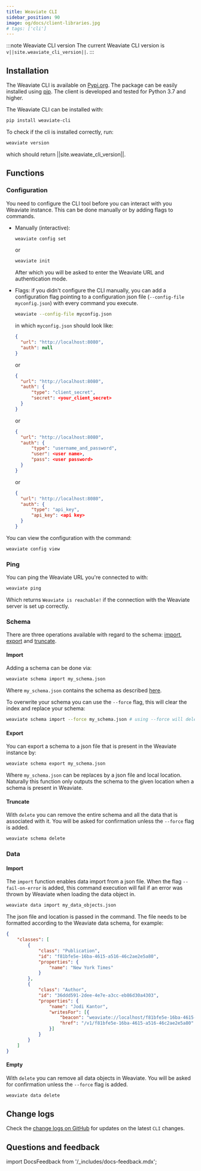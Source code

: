```yaml
---
title: Weaviate CLI
sidebar_position: 90
image: og/docs/client-libraries.jpg
# tags: ['cli']
---
```



:::note Weaviate CLI version
The current Weaviate CLI version is `v||site.weaviate_cli_version||`.
:::

## Installation

The Weaviate CLI is available on [Pypi.org](https://pypi.org/project/weaviate-cli/). The package can be easily installed using [pip](https://pypi.org/project/pip/). The client is developed and tested for Python 3.7 and higher.

The Weaviate CLI can be installed with:

```sh
pip install weaviate-cli
```

To check if the cli is installed correctly, run:

```sh
weaviate version
```

which should return ||site.weaviate_cli_version||.

## Functions

### Configuration

You need to configure the CLI tool before you can interact with you Weaviate instance. This can be done manually or by adding flags to commands.
- Manually (interactive):
  ```sh
  weaviate config set
  ```
  or
  ```sh
  weaviate init
  ```
  After which you will be asked to enter the Weaviate URL and authentication mode.

- Flags: if you didn't configure the CLI manually, you can add a configuration flag pointing to a configuration json file (`--config-file myconfig.json`) with every command you execute.

  ```bash
  weaviate --config-file myconfig.json
  ```

  in which `myconfig.json` should look like:
  ```json
  {
    "url": "http://localhost:8080",
    "auth": null
  }
  ```
  or
  ```json
  {
    "url": "http://localhost:8080",
    "auth": {
        "type": "client_secret",
        "secret": <your_client_secret>
    }
  }
  ```
  or

  ```json
  {
    "url": "http://localhost:8080",
    "auth": {
        "type": "username_and_password",
        "user": <user name>,
        "pass": <user password>
    }
  }
  ```
  or

  ```json
  {
    "url": "http://localhost:8080",
    "auth": {
        "type": "api_key",
        "api_key": <api key>
    }
  }
  ```

You can view the configuration with the command:

```sh
weaviate config view
```

### Ping
You can ping the Weaviate URL you're connected to with:
```sh
weaviate ping
```

Which returns `Weaviate is reachable!` if the connection with the Weaviate server is set up correctly.


### Schema
There are three operations available with regard to the schema: [import](#import), [export](#export) and [truncate](#truncate).

#### Import

Adding a schema can be done via:

```sh
weaviate schema import my_schema.json
```

Where `my_schema.json` contains the schema as described [here](/developers/weaviate/starter-guides/managing-collections).

To overwrite your schema you can use the `--force` flag, this will clear the index and replace your schema:

```sh
weaviate schema import --force my_schema.json # using --force will delete your data
```

#### Export
You can export a schema to a json file that is present in the Weaviate instance by:

```sh
weaviate schema export my_schema.json
```

Where `my_schema.json` can be replaces by a json file and local location. Naturally this function only outputs the schema to the given location when a schema is present in Weaviate.

#### Truncate

With `delete` you can remove the entire schema and all the data that is associated with it. You will be asked for confirmation unless the `--force` flag is added.

```sh
weaviate schema delete
```

### Data

#### Import
The `import` function enables data import from a json file. When the flag `--fail-on-error` is added, this command execution will fail if an error was thrown by Weaviate when loading the data object in.

```sh
weaviate data import my_data_objects.json
```

The json file and location is passed in the command. The file needs to be formatted according to the Weaviate data schema, for example:

```json
{
    "classes": [
        {
            "class": "Publication",
            "id": "f81bfe5e-16ba-4615-a516-46c2ae2e5a80",
            "properties": {
                "name": "New York Times"
            }
        },
        {
            "class": "Author",
            "id": "36ddd591-2dee-4e7e-a3cc-eb86d30a4303",
            "properties": {
                "name": "Jodi Kantor",
                "writesFor": [{
                    "beacon": "weaviate://localhost/f81bfe5e-16ba-4615-a516-46c2ae2e5a80",
                    "href": "/v1/f81bfe5e-16ba-4615-a516-46c2ae2e5a80"
                }]
            }
        }
    ]
}
```

#### Empty
With `delete` you can remove all data objects in Weaviate. You will be asked for confirmation unless the `--force` flag is added.

```sh
weaviate data delete
```
## Change logs

Check the [change logs on GitHub](https://github.com/weaviate/weaviate-cli/releases) for updates on the latest `CLI` changes.


## Questions and feedback

import DocsFeedback from '/_includes/docs-feedback.mdx';

<DocsFeedback/>
